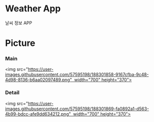 # Weather App
날씨 정보 APP

# Picture
### Main
<img src="https://user-images.githubusercontent.com/57595198/188301858-9167cfba-9c48-4d98-8136-b6aa02097489.png"  width="700" height="370">


### Detail
<img src="https://user-images.githubusercontent.com/57595198/188301869-fa0892a1-d563-4b99-bdcc-afe9dd634212.png"  width="700" height="370">
